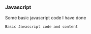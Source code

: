 
### Javascript

Some basic javascript code I have done


```Javascript
Basic Javascript code and content


